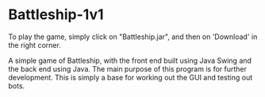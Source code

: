 # Battleship-1v1
To play the game, simply click on "Battleship.jar", and then on 'Download' in the right corner.

A simple game of Battleship, with the front end built using Java Swing and the back end using Java. The main purpose of this program is for further development. This is simply a base for working out the GUI and testing out bots.
